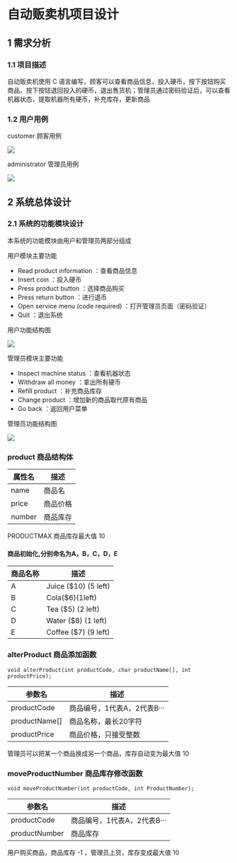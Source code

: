 # 自动贩卖机项目设计

## 1 需求分析

### 1.1 项目描述 

自动贩卖机使用 C 语言编写，顾客可以查看商品信息，投入硬币，按下按钮购买商品，按下按钮退回投入的硬币，退出售货机；管理员通过密码验证后，可以查看机器状态，提取机器所有硬币，补充库存，更新商品

### 1.2 用户用例

customer 顾客用例

<img src="http://yuml.me/diagram/plain/usecase/[Customer]-(1. Read product information),[Customer]-(2. Insert coin),[Customer]-(3. Press product button),[Customer]-(4. Press return button),[Customer]-(9. Open service menu),(9. Open service menu)>(code required),[Customer]-(0. Quit)" >

administrator 管理员用例

<img src="http://yuml.me/diagram/plain/usecase/[Administrator]-(1. Inspect machine status),[Administrator]-(2. Withdraw all money),[Administrator]-(3. Refill product),[Administrator]-(4. Change product),[Administrator]-(0. Go back)" >

## 2 系统总体设计

### 2.1 系统的功能模块设计

本系统的功能模块由用户和管理员两部分组成  

用户模块主要功能  
* Read product information ：查看商品信息
* Insert coin ：投入硬币
* Press product button ：选择商品购买
* Press return button ：进行退币
* Open service menu (code required) ：打开管理员页面（密码验证）
* Quit ：退出系统

用户功能结构图

<img src="http://yuml.me/diagram/nofunky/class/[customer]->[Quit],[customer]->[Open service menu need code required],[customer]->[Press return button],[customer]->[Press product button],[customer]->[Insert coin],[customer]->[Read product information]" >

管理员模块主要功能  
* Inspect machine status ：查看机器状态
* Withdraw all money ：拿出所有硬币
* Refill product ：补充商品库存
* Change product ：增加新的商品取代原有商品
* Go back ：返回用户菜单

管理员功能结构图

<img src="http://yuml.me/diagram/nofunky/class/[administrator]->[Go back],[administrator]->[Change product],[administrator]->[Refill product],[administrator]->[Withdraw all money],[administrator]->[Inspect machine status]" >


### product 商品结构体

属性名 | 描述
----|----
name | 商品名
price | 商品价格
number | 商品库存

PRODUCTMAX 商品库存最大值 10

#### 商品初始化,分别命名为A，B，C，D，E

商品名称 | 描述
----|----
A | Juice ($10) (5 left)
B | Cola($6)(1left)
C | Tea ($5) (2 left)
D | Water ($8) (1 left)
E | Coffee ($7) (9 left)

### alterProduct 商品添加函数

    void alterProduct(int productCode, char productName[], int productPrice);

参数名 | 描述
----|----
productCode | 商品编号，1代表A，2代表B···
productName[] | 商品名称，最长20字符
productPrice | 商品价格，只接受整数

管理员可以把某一个商品换成另一个商品，库存自动变为最大值 10

### moveProductNumber 商品库存修改函数

    void moveProductNumber(int productCode, int ProductNumber);

参数名 | 描述
----|----
productCode | 商品编号，1代表A，2代表B···
productNumber | 商品库存

用户购买商品，商品库存 -1 ，管理员上货，库存变成最大值 10 

